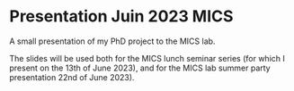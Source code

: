 # Presentation Juin 2023 MICS

A small presentation of my PhD project to the MICS lab. 

The slides will be used both for the MICS lunch seminar series (for which I present on the 13th of June 2023), and for the MICS lab summer party presentation 22nd of June 2023).
